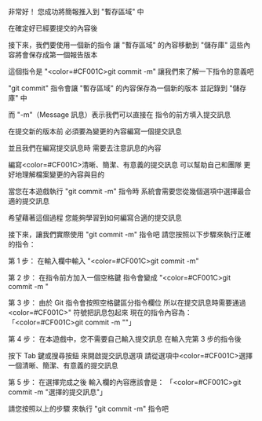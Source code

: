 非常好！
您成功將簡報推入到 "暫存區域" 中

在確定好已經要提交的內容後

接下來，我們要使用一個新的指令
讓 "暫存區域" 的內容移動到 "儲存庫"
這些內容將會保存成第一個報告版本

這個指令是 "<color=#CF001C>git commit -m</color>"
讓我們來了解一下指令的意義吧

"git commit" 指令會讓
"暫存區域" 的內容保存為一個新的版本
並記錄到 "儲存庫" 中

而 "-m"（Message 訊息）表示我們可以直接在
指令的前方填入提交訊息 

在提交新的版本前
必須要為變更的內容編寫一個提交訊息

並且我們在編寫提交訊息時
需要去注意訊息的內容

編寫<color=#CF001C>清晰、簡潔、有意義</color>的提交訊息
可以幫助自己和團隊
更好地理解檔案變更的內容與目的

當您在本遊戲執行 "git commit -m" 指令時
系統會需要您從幾個選項中選擇最合適的提交訊息

希望藉著這個過程
您能夠學習到如何編寫合適的提交訊息

接下來，讓我們實際使用 "git commit -m" 指令吧
請您按照以下步驟來執行正確的指令：

第 1 步：
在輸入欄中輸入 "<color=#CF001C>git commit -m</color>"

第 2 步：
在指令前方加入一個空格鍵
指令會變成 "<color=#CF001C>git commit -m </color>"

第 3 步：
由於 Git 指令會按照空格鍵區分指令欄位
所以在提交訊息時需要通過 <color=#CF001C>"</color> 符號把訊息包起來
現在的指令內容為：「<color=#CF001C>git commit -m ""</color>」

第 4 步：
在本遊戲中，您不需要自己輸入提交訊息
在輸入完第 3 步的指令後

按下 Tab 鍵或搜尋按鈕
來開啟提交訊息選項
請從選項中<color=#CF001C>選擇一個清晰、簡潔、有意義的提交訊息</color>

第 5 步：
在選擇完成之後
輸入欄的內容應該會是：
「<color=#CF001C>git commit -m "選擇的提交訊息"</color>」

請您按照以上的步驟
來執行 "git commit -m" 指令吧
